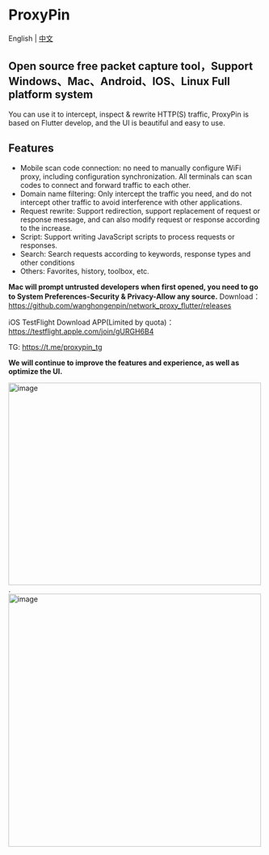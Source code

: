 # ProxyPin

English | [中文](README.md)
## Open source free packet capture tool，Support Windows、Mac、Android、IOS、Linux Full platform system
You can use it to intercept, inspect & rewrite HTTP(S) traffic, ProxyPin is based on Flutter develop, and the UI is beautiful
and easy to use.
## Features
* Mobile scan code connection: no need to manually configure WiFi proxy, including configuration synchronization. All terminals can scan codes to connect and forward traffic to each other.
* Domain name filtering: Only intercept the traffic you need, and do not intercept other traffic to avoid interference with other applications.
* Request rewrite: Support redirection, support replacement of request or response message, and can also modify request or response according to the increase.
* Script: Support writing JavaScript scripts to process requests or responses.
* Search: Search requests according to keywords, response types and other conditions
* Others: Favorites, history, toolbox, etc.

**Mac will prompt untrusted developers when first opened, you need to go to System Preferences-Security & Privacy-Allow any source.**
Download： https://github.com/wanghongenpin/network_proxy_flutter/releases

iOS TestFlight Download APP(Limited by quota)： https://testflight.apple.com/join/gURGH6B4

TG: https://t.me/proxypin_tg

**We will continue to improve the features and experience, as well as optimize the UI.**

<img alt="image"  width="500px" height="400px" src="https://github.com/wanghongenpin/network-proxy-flutter/assets/24794200/67a2feb1-f1c3-4c0c-8737-5abe62c34794">.    <img alt="image"   height="500px" src="https://github.com/wanghongenpin/network_proxy_flutter/assets/24794200/1bb4b1ec-ec5c-44a7-add7-f0f94c8765b9">


